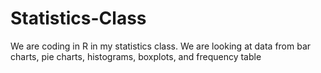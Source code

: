 # Statistics-Class
We are coding in R in my statistics class. We are looking at data from bar charts, pie charts, histograms, boxplots, and frequency table

